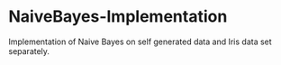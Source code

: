 # NaiveBayes-Implementation
Implementation of Naive Bayes on self generated data and Iris data set separately.
